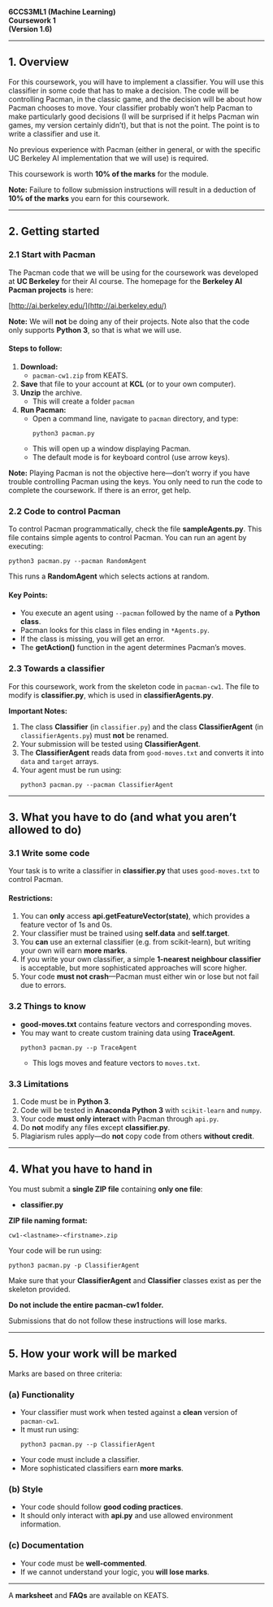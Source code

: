 **6CCS3ML1 (Machine Learning)**  
**Coursework 1**  
**(Version 1.6)**  

---

## 1. Overview  
For this coursework, you will have to implement a classifier. You will use this classifier in some code that has to make a decision. The code will be controlling Pacman, in the classic game, and the decision will be about how Pacman chooses to move. Your classifier probably won’t help Pacman to make particularly good decisions (I will be surprised if it helps Pacman win games, my version certainly didn’t), but that is not the point. The point is to write a classifier and use it.

No previous experience with Pacman (either in general, or with the specific UC Berkeley AI implementation that we will use) is required.

This coursework is worth **10% of the marks** for the module.

**Note:** Failure to follow submission instructions will result in a deduction of **10% of the marks** you earn for this coursework.

---

## 2. Getting started  

### 2.1 Start with Pacman  
The Pacman code that we will be using for the coursework was developed at **UC Berkeley** for their AI course. The homepage for the **Berkeley AI Pacman projects** is here:

[http://ai.berkeley.edu/](http://ai.berkeley.edu/)

**Note:** We will **not** be doing any of their projects. Note also that the code only supports **Python 3**, so that is what we will use.

#### Steps to follow:
1. **Download:**
   - `pacman-cw1.zip` from KEATS.
2. **Save** that file to your account at **KCL** (or to your own computer).
3. **Unzip** the archive.
   - This will create a folder `pacman`
4. **Run Pacman:**
   - Open a command line, navigate to `pacman` directory, and type:
     ```
     python3 pacman.py
     ```
   - This will open up a window displaying Pacman.
   - The default mode is for keyboard control (use arrow keys).

**Note:** Playing Pacman is not the objective here—don’t worry if you have trouble controlling Pacman using the keys. You only need to run the code to complete the coursework. If there is an error, get help.

### 2.2 Code to control Pacman  
To control Pacman programmatically, check the file **sampleAgents.py**. This file contains simple agents to control Pacman. You can run an agent by executing:
```  
python3 pacman.py --pacman RandomAgent
```

This runs a **RandomAgent** which selects actions at random.

#### Key Points:
- You execute an agent using `--pacman` followed by the name of a **Python class**.
- Pacman looks for this class in files ending in `*Agents.py`.
- If the class is missing, you will get an error.
- The **getAction()** function in the agent determines Pacman’s moves.

### 2.3 Towards a classifier  
For this coursework, work from the skeleton code in `pacman-cw1`. The file to modify is **classifier.py**, which is used in **classifierAgents.py**.

**Important Notes:**
1. The class **Classifier** (in `classifier.py`) and the class **ClassifierAgent** (in `classifierAgents.py`) must **not** be renamed.
2. Your submission will be tested using **ClassifierAgent**.
3. The **ClassifierAgent** reads data from `good-moves.txt` and converts it into `data` and `target` arrays.
4. Your agent must be run using:
   ```
   python3 pacman.py --pacman ClassifierAgent
   ```

---

## 3. What you have to do (and what you aren’t allowed to do)  

### 3.1 Write some code  
Your task is to write a classifier in **classifier.py** that uses `good-moves.txt` to control Pacman.

#### Restrictions:
1. You can **only** access **api.getFeatureVector(state)**, which provides a feature vector of 1s and 0s.
2. Your classifier must be trained using **self.data** and **self.target**.
3. You **can** use an external classifier (e.g. from scikit-learn), but writing your own will earn **more marks**.
4. If you write your own classifier, a simple **1-nearest neighbour classifier** is acceptable, but more sophisticated approaches will score higher.
5. Your code **must not crash**—Pacman must either win or lose but not fail due to errors.

### 3.2 Things to know  
- **good-moves.txt** contains feature vectors and corresponding moves.
- You may want to create custom training data using **TraceAgent**.
  ```
  python3 pacman.py --p TraceAgent
  ```
  - This logs moves and feature vectors to `moves.txt`.

### 3.3 Limitations  
1. Code must be in **Python 3**.
2. Code will be tested in **Anaconda Python 3** with `scikit-learn` and `numpy`.
3. Your code **must only interact** with Pacman through `api.py`.
4. Do **not** modify any files except **classifier.py**.
5. Plagiarism rules apply—do **not** copy code from others **without credit**.

---

## 4. What you have to hand in  
You must submit a **single ZIP file** containing **only one file**:
- **classifier.py**

**ZIP file naming format:**
```
cw1-<lastname>-<firstname>.zip
```

Your code will be run using:
```
python3 pacman.py -p ClassifierAgent
```
Make sure that your **ClassifierAgent** and **Classifier** classes exist as per the skeleton provided.

**Do not include the entire pacman-cw1 folder.**

Submissions that do not follow these instructions will lose marks.

---

## 5. How your work will be marked  
Marks are based on three criteria:

### (a) Functionality  
- Your classifier must work when tested against a **clean** version of `pacman-cw1`.
- It must run using:
  ```
  python3 pacman.py --p ClassifierAgent
  ```
- Your code must include a classifier.
- More sophisticated classifiers earn **more marks**.

### (b) Style  
- Your code should follow **good coding practices**.
- It should only interact with **api.py** and use allowed environment information.

### (c) Documentation  
- Your code must be **well-commented**.
- If we cannot understand your logic, you **will lose marks**.

---

A **marksheet** and **FAQs** are available on KEATS.

